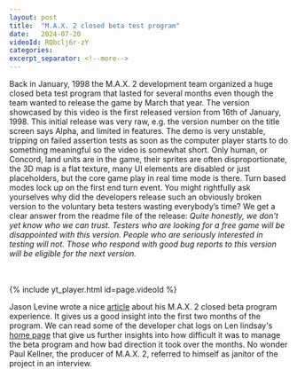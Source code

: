 ```yaml
---
layout: post
title:  "M.A.X. 2 closed beta test program"
date:   2024-07-20
videoId: RQbclj6r-zY
categories:
excerpt_separator: <!--more-->
---
```

Back in January, 1998 the M.A.X. 2 development team organized a huge closed beta test program that lasted for several months even though the team wanted to release the game by March that year. The version showcased by this video is the first released version from 16th of January, 1998. This initial release was very raw, e.g. the version number on the title screen says Alpha, and limited in features. The demo is very unstable, tripping on failed assertion tests as soon as the computer player starts to do something meaningful so the video is somewhat short. Only human, or Concord, land units are in the game, their sprites are often disproportionate, the 3D map is a flat texture, many UI elements are disabled or just placeholders, but the core game play in real time mode is there. Turn based modes lock up on the first end turn event. You might rightfully ask yourselves why did the developers release such an obviously broken version to the voluntary beta testers wasting everybody’s time? We get a clear answer from the readme file of the release: _Quite honestly, we don't yet know who we can trust.  Testers who are looking for a free game will be disappointed with this version.  People who are seriously interested in testing will not. Those who respond with good bug reports to this version will be eligible for the next version._
<!--more-->
<br><br>
{% include yt_player.html id=page.videoId %}
<br>
  
Jason Levine wrote a nice [article](https://web.archive.org/web/20030418023325/http://www.gamesdomain.com/gdreview/depart/jan98/mxb.html) about his M.A.X. 2 closed beta program experience. It gives us a good insight into the first two months of the program. We can read some of the developer chat logs on Len lindsay's [home page](https://web.archive.org/web/19990202223740/http://members.tripod.com/%7Elenlindsay/chat.htm) that give us further insights into how difficult it was to manage the beta program and how bad direction it took over the months. No wonder Paul Kellner, the producer of M.A.X. 2, referred to himself as janitor of the project in an interview.
